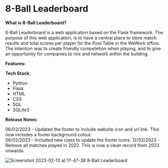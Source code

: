 # 8-Ball Leaderboard

**What is 8-Ball Leaderboard?**

8-Ball Leaderboard is a web application based on the Flask framework. The purpose of this web application, is to have a central place to store match results and total scores per player for the Pool Table in the WeWork office. The intention was to create friendly competetion when playing, and to give an oppurtunity for companies to mix and network within the building.

**Features:**

**Tech Stack:**

- Python
- Flask
- HTML
- CSS
- SQL
- SQLite3

**Release Notes:**

06/02/2023	- Updated the footer to include website icon and url link. This now includes a footer background colour.<br/>
06/02/2023	- Included new class to update the footer icons.
12/02/2023	- Remove all matches played in 2022. This is now a clean record from 2023 onwards.

![Screenshot 2023-02-13 at 17-47-38 8-Ball Leaderboard](https://user-images.githubusercontent.com/82043281/218533688-f93ab2f1-41b5-4d58-a815-518f718932d7.png)
